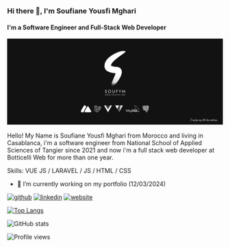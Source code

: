 ### Hi there 👋, I'm Soufiane Yousfi Mghari
#### I'm a Software Engineer and Full-Stack Web Developer
![I'm a Software Engineer and Full-Stack Web Developer](./soufym-github.png)

Hello! My Name is Soufiane Yousfi Mghari from Morocco and living in Casablanca, i'm a software engineer from National School of Applied Sciences of Tangier since 2021 and now i'm a full stack web developer at Botticelli Web for more than one year.

Skills: VUE JS / LARAVEL / JS / HTML / CSS

- 🔭 I’m currently working on my portfolio (12/03/2024)

[<img src='https://cdn.jsdelivr.net/npm/simple-icons@3.0.1/icons/github.svg' alt='github' height='40'>](https://github.com/soufianeYM-eng)  [<img src='https://cdn.jsdelivr.net/npm/simple-icons@3.0.1/icons/linkedin.svg' alt='linkedin' height='40'>](https://www.linkedin.com/in/soufiane-yousfim/) [<img src='https://cdn.jsdelivr.net/npm/simple-icons@3.0.1/icons/icloud.svg' alt='website' height='40'>](http://www.yousfism.online)  

[![Top Langs](https://github-readme-stats.vercel.app/api/top-langs/?username=soufianeYM-eng)](https://github.com/anuraghazra/github-readme-stats)

![GitHub stats](https://github-readme-stats.vercel.app/api?username=soufianeYM-eng&show_icons=true)  

![Profile views](https://gpvc.arturio.dev/soufianeYM-eng)  
